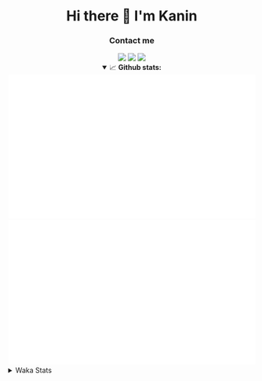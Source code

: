 <div align="center">
 <h1>Hi there 👋 I'm Kanin</h1>
 <h3>Contact me</h3>
 <a href="mailto:im@kanin.dev"><img src="https://img.shields.io/badge/gmail-%23D14836.svg?&style=for-the-badge&logo=gmail&logoColor=white"/></a>
 <a href="https://twitter.com/KaninDev"><img src="https://img.shields.io/badge/twitter-%231DA1F2.svg?&style=for-the-badge&logo=twitter&logoColor=white"/></a>
 <a href="https://www.linkedin.com/in/KaninDev"><img src="https://img.shields.io/badge/linkedin-%230077B5.svg?&style=for-the-badge&logo=linkedin&logoColor=white"/></a>
<details open>
  <summary>📈 <b>Github stats:</b></summary>
  <img src="https://github.com/Kanin/Kanin/blob/master/scripts/GitHubStats/generated/overview.svg"/>
  <img src="https://github.com/Kanin/Kanin/blob/master/scripts/GitHubStats/generated/languages.svg"/>
</details>
</div>

<details>
 <summary>Waka Stats</summary>

<!--START_SECTION:waka-->
![Code Time](http://img.shields.io/badge/Code%20Time-2%2C013%20hrs%2032%20mins-blue)

![Profile Views](http://img.shields.io/badge/Profile%20Views-7-blue)

![Lines of code](https://img.shields.io/badge/From%20Hello%20World%20I%27ve%20Written-822.5%20thousand%20lines%20of%20code-blue)

**🐱 My GitHub Data** 

> 📦 100.9 kB Used in GitHub's Storage 
 > 
> 🏆 276 Contributions in the Year 2023
 > 
> 🚫 Not Opted to Hire
 > 
> 📜 20 Public Repositories 
 > 
> 🔑 10 Private Repositories 
 > 
**I'm an Early 🐤** 

```text
🌞 Morning                2091 commits        ██████░░░░░░░░░░░░░░░░░░░   25.49 % 
🌆 Daytime                2454 commits        ███████░░░░░░░░░░░░░░░░░░   29.92 % 
🌃 Evening                2451 commits        ███████░░░░░░░░░░░░░░░░░░   29.88 % 
🌙 Night                  1206 commits        ████░░░░░░░░░░░░░░░░░░░░░   14.70 % 
```
📅 **I'm Most Productive on Monday** 

```text
Monday                   1593 commits        █████░░░░░░░░░░░░░░░░░░░░   19.42 % 
Tuesday                  1070 commits        ███░░░░░░░░░░░░░░░░░░░░░░   13.05 % 
Wednesday                755 commits         ██░░░░░░░░░░░░░░░░░░░░░░░   09.21 % 
Thursday                 1221 commits        ████░░░░░░░░░░░░░░░░░░░░░   14.89 % 
Friday                   1284 commits        ████░░░░░░░░░░░░░░░░░░░░░   15.65 % 
Saturday                 791 commits         ██░░░░░░░░░░░░░░░░░░░░░░░   09.64 % 
Sunday                   1488 commits        █████░░░░░░░░░░░░░░░░░░░░   18.14 % 
```


📊 **This Week I Spent My Time On** 

```text
🕑︎ Time Zone: America/New_York

💬 Programming Languages: 
Python                   24 hrs 30 mins      ███████████████████████░░   92.18 % 
GitIgnore file           58 mins             █░░░░░░░░░░░░░░░░░░░░░░░░   03.64 % 
YAML                     32 mins             █░░░░░░░░░░░░░░░░░░░░░░░░   02.05 % 
requirements.txt         9 mins              ░░░░░░░░░░░░░░░░░░░░░░░░░   00.58 % 
.env file                8 mins              ░░░░░░░░░░░░░░░░░░░░░░░░░   00.55 % 

🔥 Editors: 
PyCharm                  26 hrs 35 mins      █████████████████████████   100.00 % 

🐱‍💻 Projects: 
BB-CommunityBot          23 hrs 14 mins      ██████████████████████░░░   87.38 % 
OhioBot                  2 hrs 4 mins        ██░░░░░░░░░░░░░░░░░░░░░░░   07.81 % 
Bot                      1 hr 7 mins         █░░░░░░░░░░░░░░░░░░░░░░░░   04.25 % 
Unknown Project          5 mins              ░░░░░░░░░░░░░░░░░░░░░░░░░   00.33 % 
Naila.py                 2 mins              ░░░░░░░░░░░░░░░░░░░░░░░░░   00.18 % 

💻 Operating System: 
Windows                  26 hrs 35 mins      █████████████████████████   100.00 % 
```

**I Mostly Code in Python** 

```text
Python                   26 repos            ██████████████░░░░░░░░░░░   57.78 % 
Java                     7 repos             ████░░░░░░░░░░░░░░░░░░░░░   15.56 % 
JavaScript               4 repos             ██░░░░░░░░░░░░░░░░░░░░░░░   08.89 % 
Kotlin                   2 repos             █░░░░░░░░░░░░░░░░░░░░░░░░   04.44 % 
HTML                     2 repos             █░░░░░░░░░░░░░░░░░░░░░░░░   04.44 % 
```



**Timeline**

![Lines of Code chart](https://raw.githubusercontent.com/Kanin/Kanin/master/assets/bar_graph.png)


 Last Updated on 04/07/2023 09:04:43 UTC
<!--END_SECTION:waka-->
</details>
